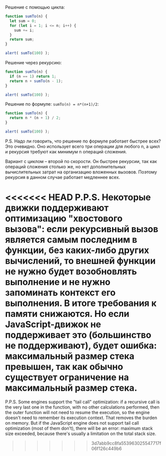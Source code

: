 
Решение с помощью цикла:

```js run
function sumTo(n) {
  let sum = 0;
  for (let i = 1; i <= n; i++) {
    sum += i;
  }
  return sum;
}

alert( sumTo(100) );
```

Решение через рекурсию:

```js run
function sumTo(n) {
  if (n == 1) return 1;
  return n + sumTo(n - 1);
}

alert( sumTo(100) );
```

Решение по формуле: `sumTo(n) = n*(n+1)/2`:

```js run
function sumTo(n) {
  return n * (n + 1) / 2;
}

alert( sumTo(100) );
```

P.S. Надо ли говорить, что решение по формуле работает быстрее всех? Это очевидно. Оно использует всего три операции для любого n, а цикл и рекурсия требуют как минимум n операций сложения.

Вариант с циклом – второй по скорости. Он быстрее рекурсии, так как операций сложения столько же, но нет дополнительных вычислительных затрат на организацию вложенных вызовов. Поэтому рекурсия в данном случае работает медленнее всех.

<<<<<<< HEAD
P.P.S. Некоторые движки поддерживают оптимизацию "хвостового вызова": если рекурсивный вызов является самым последним в функции, без каких-либо других вычислений, то внешней функции не нужно будет возобновлять выполнение и не нужно запоминать контекст его выполнения. В итоге требования к памяти снижаются. Но если JavaScript-движок не поддерживает это (большинство не поддерживают), будет ошибка: максимальный размер стека превышен, так как обычно существует ограничение на максимальный размер стека.
=======
P.P.S. Some engines support the "tail call" optimization: if a recursive call is the very last one in the function, with no other calculations performed, then the outer function will not need to resume the execution, so the engine doesn't need to remember its execution context. That removes the burden on memory. But if the JavaScript engine does not support tail call optimization (most of them don't), there will be an error: maximum stack size exceeded, because there's usually a limitation on the total stack size.
>>>>>>> 3d7abb9cc8fa553963025547717f06f126c449b6
